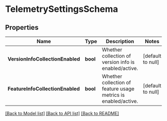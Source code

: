 # TelemetrySettingsSchema

## Properties
Name | Type | Description | Notes
------------ | ------------- | ------------- | -------------
**VersionInfoCollectionEnabled** | **bool** | Whether collection of version info is enabled/active. | [default to null]
**FeatureInfoCollectionEnabled** | **bool** | Whether collection of feature usage metrics is enabled/active. | [default to null]

[[Back to Model list]](../README.md#documentation-for-models) [[Back to API list]](../README.md#documentation-for-api-endpoints) [[Back to README]](../README.md)


